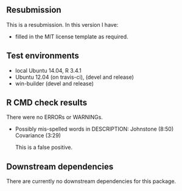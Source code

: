 ## Resubmission
This is a resubmission. In this version I have:

* filled in the MIT license template as required.

## Test environments
* local Ubuntu 14.04, R 3.4.1
* Ubuntu 12.04 (on travis-ci), (devel and release)
* win-builder (devel and release)

## R CMD check results
There were no ERRORs or WARNINGs.

* Possibly mis-spelled words in DESCRIPTION:
  Johnstone (8:50)
  Covariance (3:29)
  
  This is a false positive.

## Downstream dependencies
There are currently no downstream dependencies for this package.
